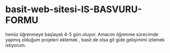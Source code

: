 # basit-web-sitesi-IS-BASVURU-FORMU
henüz öğrenmeye başlayalı 4-5 gün oluyor. Amacım öğrenme sürecimde yapmış olduğum projeleri eklemek , basit de olsa git gide gelişimimi izlemek istiyorum. 
